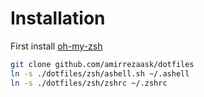 # Installation
First install [oh-my-zsh](https://github.com/ohmyzsh/ohmyzsh)
```bash
git clone github.com/amirrezaask/dotfiles
ln -s ./dotfiles/zsh/ashell.sh ~/.ashell
ln -s ./dotfiles/zsh/zshrc ~/.zshrc
```
